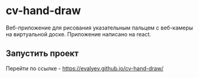 # cv-hand-draw
Веб-приложение для рисования указательным пальцем с веб-камеры на виртуальной доске. Приложение написано на react.

## Запустить проект
Перейти по ссылке - https://evalyev.github.io/cv-hand-draw/